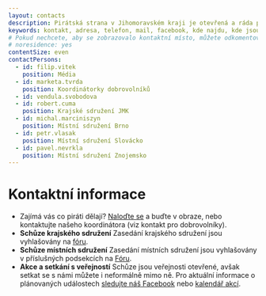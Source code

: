 ```yaml
---
layout: contacts
description: Pirátská strana v Jihomoravském kraji je otevřená a ráda přivítá dobrovolníky a odpoví na dotazy kritiků.
keywords: kontakt, adresa, telefon, mail, facebook, kde najdu, kde jsou
# Pokud nechcete, aby se zobrazovalo kontaktní místo, můžete odkomentovat následující řádek:
# noresidence: yes
contentSize: even
contactPersons:
  - id: filip.vitek
    position: Média
  - id: marketa.tvrda
    position: Koordinátorky dobrovolníků
  - id: vendula.svobodova
  - id: robert.cuma
    position: Krajské sdružení JMK
  - id: michal.marciniszyn
    position: Místní sdružení Brno
  - id: petr.vlasak
    position: Místní sdružení Slovácko
  - id: pavel.nevrkla
    position: Místní sdružení Znojemsko
---
```


<div class="o-section-header o-section-header--indented">
  <h1 class="t-h2-alt">Kontaktní informace</h1>
</div>

- Zajímá vás co piráti dělají? [Naloďte se](https://nalodeni.pirati.cz/) a buďte v obraze, nebo kontaktujte našeho koordinátora (viz kontakt pro dobrovolníky).
- **Schůze krajského sdružení** Zasedání krajského sdružení jsou vyhlašovány na <a href="https://forum.pirati.cz/viewforum.php?f=567" target="_blank">fóru</a>.
- **Schůze místních sdružení** Zasedání místních sdružení jsou vyhlašovány v příslušných podsekcích na <a href="https://forum.pirati.cz/viewforum.php?f=589&sid=5d5208f19575021e0302aa8867091462" target="_blank">Fóru</a>.
- **Akce a setkání s veřejností** Schůze jsou veřejnosti otevřené, avšak setkat se s námi můžete i neformálně mimo ně. Pro aktuální informace o plánovaných událostech <a href="https://www.facebook.com/CPS.JMK/" target="_blank">sledujte náš Facebook</a> nebo <a href="https://calendar.google.com/calendar/embed?src=aab301nnugmna65grbnt6jv18k%40group.calendar.google.com&ctz=Europe%2FPrague">kalendář akcí</a>.
